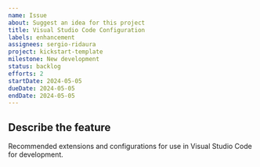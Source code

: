 ```yaml
---
name: Issue
about: Suggest an idea for this project
title: Visual Studio Code Configuration
labels: enhancement
assignees: sergio-ridaura
project: kickstart-template
milestone: New development
status: backlog
efforts: 2
startDate: 2024-05-05
dueDate: 2024-05-05
endDate: 2024-05-05
---
```


## Describe the feature

Recommended extensions and configurations for use in Visual Studio Code for development.
